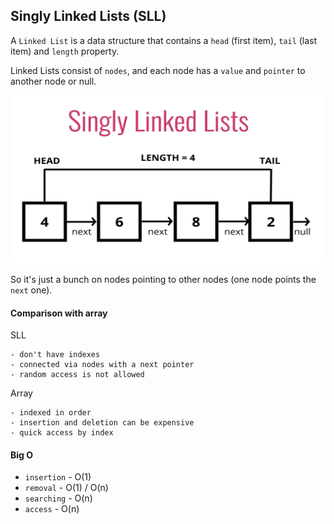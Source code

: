 ## Singly Linked Lists (SLL)
A `Linked List` is a data structure that contains a `head` (first item), `tail` (last item) and `length` property.

Linked Lists consist of `nodes`, and each node has a `value` and `pointer` to another node or null. 

![SLL Scheme](./assets/sll-scheme.png)

So it's just a bunch on nodes pointing to other nodes (one node points the `next` one).
#### Comparison with array
SLL
````
- don't have indexes
- connected via nodes with a next pointer
- random access is not allowed
````
Array
````
- indexed in order
- insertion and deletion can be expensive
- quick access by index
````
#### Big O
- `insertion` - O(1)
- `removal` - O(1) / O(n)
- `searching` - O(n)
- `access` - O(n)
